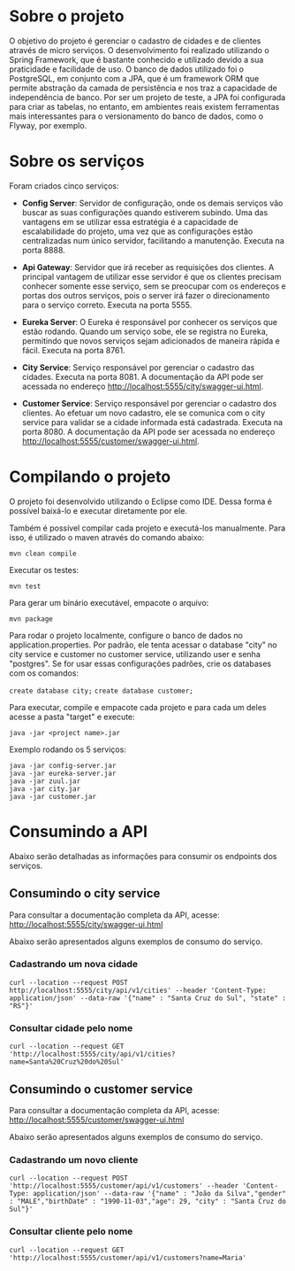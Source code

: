 # Sobre o projeto

O objetivo do projeto é gerenciar o cadastro de cidades e de clientes através de micro serviços. O desenvolvimento foi realizado utilizando o Spring Framework, que é bastante conhecido e utilizado devido a sua praticidade e facilidade de uso. O banco de dados utilizado foi o PostgreSQL, em conjunto com a JPA, que é um framework ORM que permite abstração da camada de persistência e nos traz a capacidade de independência de banco. Por ser um projeto de teste, a JPA foi configurada para criar as tabelas, no entanto, em ambientes reais existem ferramentas mais interessantes para o versionamento do banco de dados, como o Flyway, por exemplo.

# Sobre os serviços

Foram criados cinco serviços:

 - **Config Server**: Servidor de configuração, onde os demais serviços vão buscar as suas configurações quando estiverem subindo. Uma das vantagens em se utilizar essa estratégia é a capacidade de escalabilidade do projeto, uma vez que as configurações estão centralizadas num único servidor, facilitando a manutenção.
	Executa na porta 8888.

 - **Api Gateway**: Servidor que irá receber as requisições dos clientes. A principal vantagem de utilizar esse servidor é que os clientes precisam conhecer somente esse serviço, sem se preocupar com os endereços e portas dos outros serviços, pois o server irá fazer o direcionamento para o serviço correto.
Executa na porta 5555.

- **Eureka Server**: O Eureka é responsável por conhecer os serviços que estão rodando. Quando um serviço sobe, ele se registra no Eureka, permitindo que novos serviços sejam adicionados de maneira rápida e fácil.
Executa na porta 8761.

- **City Service**: Serviço responsável por gerenciar o cadastro das cidades. Executa na porta 8081. A documentação da API pode ser acessada no endereço [http://localhost:5555/city/swagger-ui.html](http://localhost:5555/city/swagger-ui.html).

- **Customer Service**: Serviço responsável por gerenciar o cadastro dos clientes. Ao efetuar um novo cadastro, ele se comunica com o city service para validar se a cidade informada está cadastrada. Executa na porta 8080. A documentação da API pode ser acessada no endereço [http://localhost:5555/customer/swagger-ui.html](http://localhost:5555/customer/swagger-ui.html).

# Compilando o projeto

O projeto foi desenvolvido utilizando o Eclipse como IDE. Dessa forma é possível baixá-lo e executar diretamente por ele.

Também é possível compilar cada projeto e executá-los manualmente. Para isso,  é utilizado o maven através do comando abaixo:

```mvn clean compile```

Executar os testes:

```mvn test```

Para gerar um binário executável, empacote o arquivo:

```mvn package```

Para rodar o projeto localmente, configure o banco de dados no application.properties. Por padrão, ele tenta acessar o database "city" no city service e customer no customer service, utilizando user e senha "postgres". Se for usar essas configurações padrões, crie os databases com os comandos:

```create database city;```
```create database customer;```

Para executar, compile e empacote cada projeto e para cada um deles acesse a pasta "target" e execute:

```java -jar <project name>.jar```

Exemplo rodando os 5 serviços:

```
java -jar config-server.jar
java -jar eureka-server.jar
java -jar zuul.jar
java -jar city.jar
java -jar customer.jar
```

# Consumindo a API

Abaixo serão detalhadas as informações para consumir os endpoints dos serviços.

## Consumindo o city service
Para consultar a documentação completa da API, acesse: [http://localhost:5555/city/swagger-ui.html](http://localhost:5555/city/swagger-ui.html)

Abaixo serão apresentados alguns exemplos de consumo do serviço.

### Cadastrando um nova cidade
```curl --location --request POST http://localhost:5555/city/api/v1/cities' --header 'Content-Type: application/json' --data-raw '{"name" : "Santa Cruz do Sul", "state" : "RS"}'```

### Consultar cidade pelo nome

```curl --location --request GET 'http://localhost:5555/city/api/v1/cities?name=Santa%20Cruz%20do%20Sul'```


## Consumindo o customer service
Para consultar a documentação completa da API, acesse:
[http://localhost:5555/customer/swagger-ui.html](http://localhost:5555/customer/swagger-ui.html)

Abaixo serão apresentados alguns exemplos de consumo do serviço.

### Cadastrando um novo cliente
```curl --location --request POST 'http://localhost:5555/customer/api/v1/customers' --header 'Content-Type: application/json' --data-raw '{"name" : "João da Silva","gender" : "MALE","birthDate" : "1990-11-03","age": 29, "city" : "Santa Cruz do Sul"}'```

### Consultar cliente pelo nome

```curl --location --request GET 'http://localhost:5555/customer/api/v1/customers?name=Maria'```
